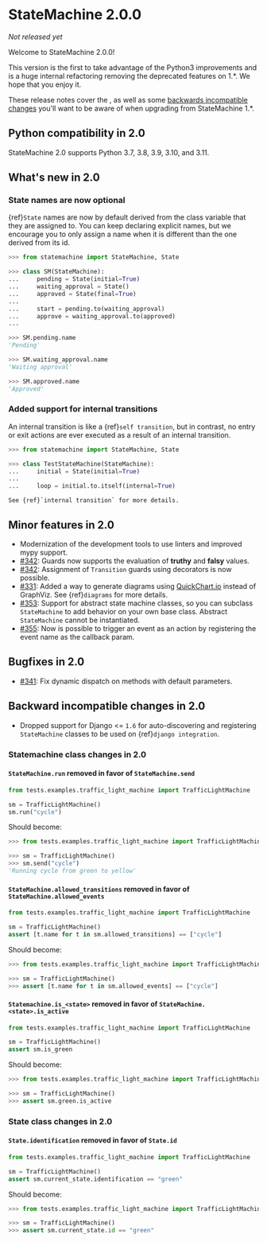 # StateMachine 2.0.0

*Not released yet*

Welcome to StateMachine 2.0.0!

This version is the first to take advantage of the Python3 improvements and is a huge internal refactoring removing the deprecated features on 1.*. We hope that you enjoy it.

These release notes cover the [](#whats-new-in-20), as well as
some [backwards incompatible changes](#backwards-incompatible-changes-in-20) you'll
want to be aware of when upgrading from StateMachine 1.*.


## Python compatibility in 2.0

StateMachine 2.0 supports Python 3.7, 3.8, 3.9, 3.10, and 3.11.


## What's new in 2.0

### State names are now optional

{ref}`State` names are now by default derived from the class variable that they are assigned to. You can keep declaring explicit names, but we encourage you to only assign a name
when it is different than the one derived from its id.

```py
>>> from statemachine import StateMachine, State

>>> class SM(StateMachine):
...     pending = State(initial=True)
...     waiting_approval = State()
...     approved = State(final=True)
...
...     start = pending.to(waiting_approval)
...     approve = waiting_approval.to(approved)
...

>>> SM.pending.name
'Pending'

>>> SM.waiting_approval.name
'Waiting approval'

>>> SM.approved.name
'Approved'

```

### Added support for internal transitions

An internal transition is like a {ref}`self transition`, but in contrast, no entry or exit actions
are ever executed as a result of an internal transition.

```py
>>> from statemachine import StateMachine, State

>>> class TestStateMachine(StateMachine):
...     initial = State(initial=True)
...
...     loop = initial.to.itself(internal=True)

```

```{seealso}
See {ref}`internal transition` for more details.
```


## Minor features in 2.0

- Modernization of the development tools to use linters and improved mypy support.
- [#342](https://github.com/fgmacedo/python-statemachine/pull/342): Guards now supports the
  evaluation of **truthy** and **falsy** values.
- [#342](https://github.com/fgmacedo/python-statemachine/pull/342): Assignment of `Transition`
  guards using decorators is now possible.
- [#331](https://github.com/fgmacedo/python-statemachine/pull/331): Added a way to generate diagrams using [QuickChart.io](https://quickchart.io) instead of GraphViz. See {ref}`diagrams` for more details.
- [#353](https://github.com/fgmacedo/python-statemachine/pull/353): Support for abstract state machine classes, so you can subclass `StateMachine` to add behavior on your own base class. Abstract `StateMachine` cannot be instantiated.
- [#355](https://github.com/fgmacedo/python-statemachine/pull/355): Now is possible to trigger an event as an action by registering the event name as the callback param.

## Bugfixes in 2.0

- [#341](https://github.com/fgmacedo/python-statemachine/issues/341): Fix dynamic dispatch
  on methods with default parameters.


## Backward incompatible changes in 2.0

- Dropped support for Django <= `1.6` for auto-discovering and registering `StateMachine` classes
  to be used on {ref}`django integration`.

### Statemachine class changes in 2.0

#### `StateMachine.run` removed in favor of `StateMachine.send`

```py
from tests.examples.traffic_light_machine import TrafficLightMachine

sm = TrafficLightMachine()
sm.run("cycle")

```

Should become:

```py
>>> from tests.examples.traffic_light_machine import TrafficLightMachine

>>> sm = TrafficLightMachine()
>>> sm.send("cycle")
'Running cycle from green to yellow'

```


#### `StateMachine.allowed_transitions` removed in favor of `StateMachine.allowed_events`

```py
from tests.examples.traffic_light_machine import TrafficLightMachine

sm = TrafficLightMachine()
assert [t.name for t in sm.allowed_transitions] == ["cycle"]

```

Should become:

```py
>>> from tests.examples.traffic_light_machine import TrafficLightMachine

>>> sm = TrafficLightMachine()
>>> assert [t.name for t in sm.allowed_events] == ["cycle"]

```

#### `Statemachine.is_<state>` removed in favor of `StateMachine.<state>.is_active`

```py
from tests.examples.traffic_light_machine import TrafficLightMachine

sm = TrafficLightMachine()
assert sm.is_green

```

Should become:

```py
>>> from tests.examples.traffic_light_machine import TrafficLightMachine

>>> sm = TrafficLightMachine()
>>> assert sm.green.is_active

```

### State class changes in 2.0

#### `State.identification` removed in favor of `State.id`

```py
from tests.examples.traffic_light_machine import TrafficLightMachine

sm = TrafficLightMachine()
assert sm.current_state.identification == "green"

```

Should become:

```py
>>> from tests.examples.traffic_light_machine import TrafficLightMachine

>>> sm = TrafficLightMachine()
>>> assert sm.current_state.id == "green"

```
